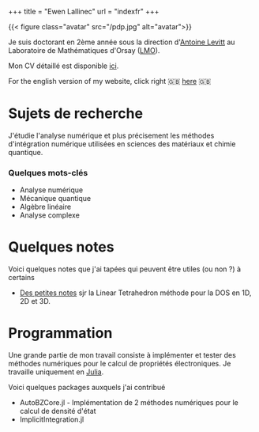 +++
title = "Ewen Lallinec"
url = "indexfr"
+++


{{< figure class="avatar" src="/pdp.jpg" alt="avatar">}}

Je suis doctorant en 2ème année sous la direction d'[Antoine Levitt](https://www.imo.universite-paris-saclay.fr/~antoine.levitt/) au Laboratoire de Mathématiques d'Orsay ([LMO](https://www.imo.universite-paris-saclay.fr/fr/)). 

Mon CV détaillé est disponible [ici](/cv.pdf).

For the english version of my website, click right 🇬🇧  [here](/en) 🇬🇧

# Sujets de recherche
J'étudie l'analyse numérique et plus précisement les méthodes d'intégration numérique utilisées en sciences des matériaux et chimie quantique.

### Quelques mots-clés
* Analyse numérique
* Mécanique quantique 
* Algèbre linéaire
* Analyse complexe

# Quelques notes
Voici quelques notes que j'ai tapées qui peuvent être utiles (ou non ?) à certains

* [Des petites notes](/lt.pdf) sjr la Linear Tetrahedron méthode pour la DOS en 1D, 2D et 3D. 

# Programmation

Une grande partie de mon travail consiste à implémenter et tester des méthodes numériques pour le calcul de propriétés électroniques.
Je travaille uniquement en [Julia](https://julialang.org/). 

Voici quelques packages auxquels j'ai contribué
* AutoBZCore.jl - Implémentation de 2 méthodes numériques pour le calcul de densité d'état
* ImplicitIntegration.jl 
